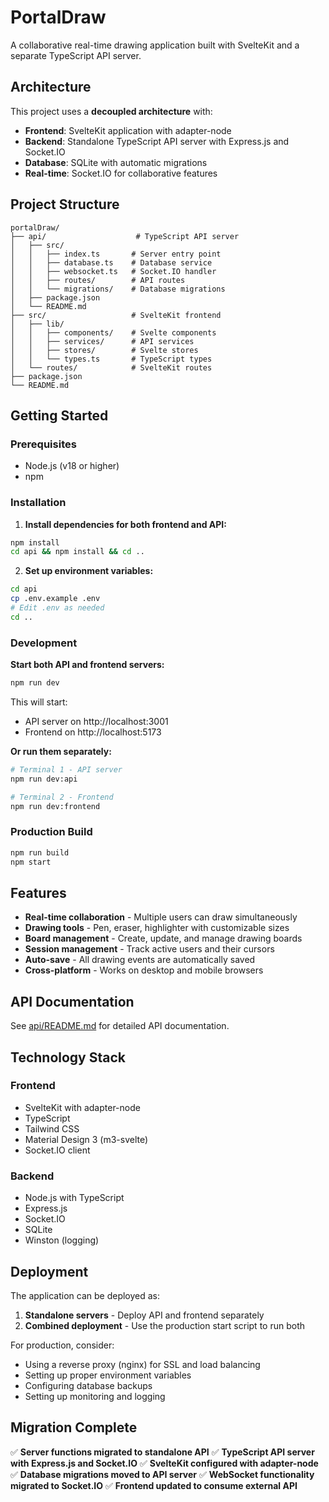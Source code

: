 # PortalDraw

A collaborative real-time drawing application built with SvelteKit and a separate TypeScript API server.

## Architecture

This project uses a **decoupled architecture** with:

- **Frontend**: SvelteKit application with adapter-node
- **Backend**: Standalone TypeScript API server with Express.js and Socket.IO
- **Database**: SQLite with automatic migrations
- **Real-time**: Socket.IO for collaborative features

## Project Structure

```
portalDraw/
├── api/                    # TypeScript API server
│   ├── src/
│   │   ├── index.ts       # Server entry point
│   │   ├── database.ts    # Database service
│   │   ├── websocket.ts   # Socket.IO handler
│   │   ├── routes/        # API routes
│   │   └── migrations/    # Database migrations
│   ├── package.json
│   └── README.md
├── src/                   # SvelteKit frontend
│   ├── lib/
│   │   ├── components/    # Svelte components
│   │   ├── services/      # API services
│   │   ├── stores/        # Svelte stores
│   │   └── types.ts       # TypeScript types
│   └── routes/            # SvelteKit routes
├── package.json
└── README.md
```

## Getting Started

### Prerequisites

- Node.js (v18 or higher)
- npm

### Installation

1. **Install dependencies for both frontend and API:**

```bash
npm install
cd api && npm install && cd ..
```

2. **Set up environment variables:**

```bash
cd api
cp .env.example .env
# Edit .env as needed
cd ..
```

### Development

**Start both API and frontend servers:**

```bash
npm run dev
```

This will start:
- API server on http://localhost:3001
- Frontend on http://localhost:5173

**Or run them separately:**

```bash
# Terminal 1 - API server
npm run dev:api

# Terminal 2 - Frontend
npm run dev:frontend
```

### Production Build

```bash
npm run build
npm start
```

## Features

- **Real-time collaboration** - Multiple users can draw simultaneously
- **Drawing tools** - Pen, eraser, highlighter with customizable sizes
- **Board management** - Create, update, and manage drawing boards
- **Session management** - Track active users and their cursors
- **Auto-save** - All drawing events are automatically saved
- **Cross-platform** - Works on desktop and mobile browsers

## API Documentation

See [api/README.md](api/README.md) for detailed API documentation.

## Technology Stack

### Frontend
- SvelteKit with adapter-node
- TypeScript
- Tailwind CSS
- Material Design 3 (m3-svelte)
- Socket.IO client

### Backend
- Node.js with TypeScript
- Express.js
- Socket.IO
- SQLite
- Winston (logging)

## Deployment

The application can be deployed as:

1. **Standalone servers** - Deploy API and frontend separately
2. **Combined deployment** - Use the production start script to run both

For production, consider:
- Using a reverse proxy (nginx) for SSL and load balancing
- Setting up proper environment variables
- Configuring database backups
- Setting up monitoring and logging

## Migration Complete

✅ **Server functions migrated to standalone API**
✅ **TypeScript API server with Express.js and Socket.IO**
✅ **SvelteKit configured with adapter-node**
✅ **Database migrations moved to API server**
✅ **WebSocket functionality migrated to Socket.IO**
✅ **Frontend updated to consume external API**
